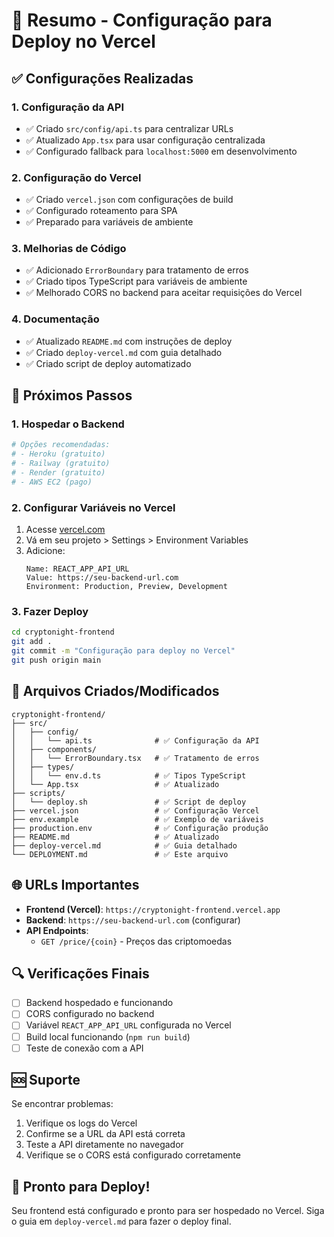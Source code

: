 # 🚀 Resumo - Configuração para Deploy no Vercel

## ✅ Configurações Realizadas

### 1. **Configuração da API**
- ✅ Criado `src/config/api.ts` para centralizar URLs
- ✅ Atualizado `App.tsx` para usar configuração centralizada
- ✅ Configurado fallback para `localhost:5000` em desenvolvimento

### 2. **Configuração do Vercel**
- ✅ Criado `vercel.json` com configurações de build
- ✅ Configurado roteamento para SPA
- ✅ Preparado para variáveis de ambiente

### 3. **Melhorias de Código**
- ✅ Adicionado `ErrorBoundary` para tratamento de erros
- ✅ Criado tipos TypeScript para variáveis de ambiente
- ✅ Melhorado CORS no backend para aceitar requisições do Vercel

### 4. **Documentação**
- ✅ Atualizado `README.md` com instruções de deploy
- ✅ Criado `deploy-vercel.md` com guia detalhado
- ✅ Criado script de deploy automatizado

## 🔧 Próximos Passos

### 1. **Hospedar o Backend**
```bash
# Opções recomendadas:
# - Heroku (gratuito)
# - Railway (gratuito)
# - Render (gratuito)
# - AWS EC2 (pago)
```

### 2. **Configurar Variáveis no Vercel**
1. Acesse [vercel.com](https://vercel.com)
2. Vá em seu projeto > Settings > Environment Variables
3. Adicione:
   ```
   Name: REACT_APP_API_URL
   Value: https://seu-backend-url.com
   Environment: Production, Preview, Development
   ```

### 3. **Fazer Deploy**
```bash
cd cryptonight-frontend
git add .
git commit -m "Configuração para deploy no Vercel"
git push origin main
```

## 📁 Arquivos Criados/Modificados

```
cryptonight-frontend/
├── src/
│   ├── config/
│   │   └── api.ts              # ✅ Configuração da API
│   ├── components/
│   │   └── ErrorBoundary.tsx   # ✅ Tratamento de erros
│   ├── types/
│   │   └── env.d.ts            # ✅ Tipos TypeScript
│   └── App.tsx                 # ✅ Atualizado
├── scripts/
│   └── deploy.sh               # ✅ Script de deploy
├── vercel.json                 # ✅ Configuração Vercel
├── env.example                 # ✅ Exemplo de variáveis
├── production.env              # ✅ Configuração produção
├── README.md                   # ✅ Atualizado
├── deploy-vercel.md            # ✅ Guia detalhado
└── DEPLOYMENT.md               # ✅ Este arquivo
```

## 🌐 URLs Importantes

- **Frontend (Vercel)**: `https://cryptonight-frontend.vercel.app`
- **Backend**: `https://seu-backend-url.com` (configurar)
- **API Endpoints**: 
  - `GET /price/{coin}` - Preços das criptomoedas

## 🔍 Verificações Finais

- [ ] Backend hospedado e funcionando
- [ ] CORS configurado no backend
- [ ] Variável `REACT_APP_API_URL` configurada no Vercel
- [ ] Build local funcionando (`npm run build`)
- [ ] Teste de conexão com a API

## 🆘 Suporte

Se encontrar problemas:
1. Verifique os logs do Vercel
2. Confirme se a URL da API está correta
3. Teste a API diretamente no navegador
4. Verifique se o CORS está configurado corretamente

## 🎉 Pronto para Deploy!

Seu frontend está configurado e pronto para ser hospedado no Vercel. Siga o guia em `deploy-vercel.md` para fazer o deploy final. 